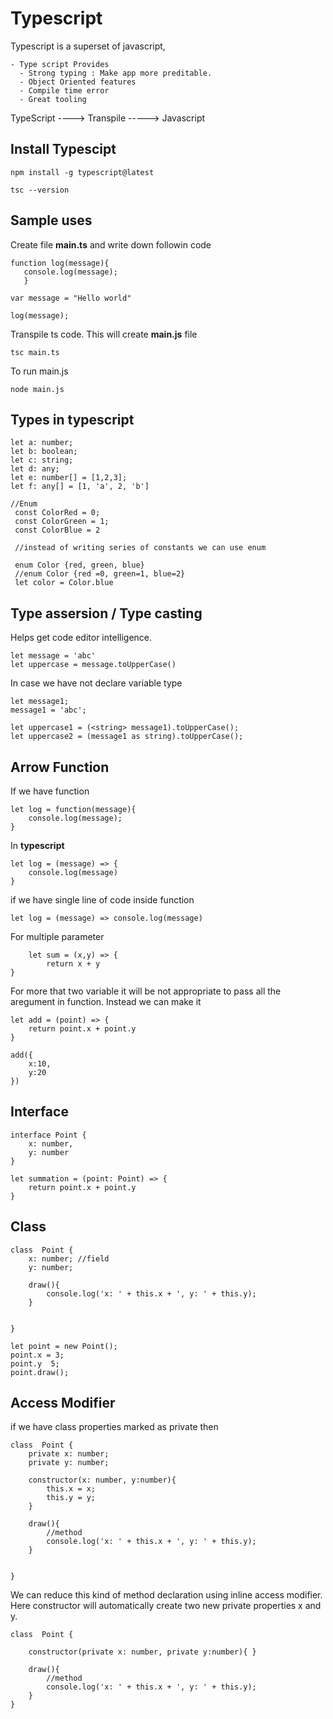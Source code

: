 # Typescript

Typescript is a superset of javascript, 

    - Type script Provides 
      - Strong typing : Make app more preditable.
      - Object Oriented features
      - Compile time error
      - Great tooling

TypeScript ----> Transpile -----> Javascript

## Install Typescipt

    npm install -g typescript@latest

    tsc --version

 ## Sample uses

Create file **main.ts** and write down followin code
 ```
 function log(message){
    console.log(message);
    }

var message = "Hello world"

log(message);
 ```   


Transpile ts code. This will create **main.js** file

    tsc main.ts

To run main.js

    node main.js


## Types in typescript

```
let a: number;
let b: boolean;
let c: string;
let d: any;
let e: number[] = [1,2,3];
let f: any[] = [1, 'a', 2, 'b']

//Enum
 const ColorRed = 0;
 const ColorGreen = 1;
 const ColorBlue = 2

 //instead of writing series of constants we can use enum
 
 enum Color {red, green, blue}
 //enum Color {red =0, green=1, blue=2}
 let color = Color.blue
```


## Type assersion / Type casting

Helps get code editor intelligence.

    let message = 'abc'
    let uppercase = message.toUpperCase()

In case we have not declare variable type

    let message1;
    message1 = 'abc';

    let uppercase1 = (<string> message1).toUpperCase();
    let uppercase2 = (message1 as string).toUpperCase();


## Arrow Function

If we have function 

    let log = function(message){
        console.log(message);
    }

In **typescript**

    let log = (message) => {
        console.log(message)
    }
    
    
if we have single line of code inside function

    let log = (message) => console.log(message)

For multiple parameter

        let sum = (x,y) => {
            return x + y
    }

For more that two variable it will be not appropriate to pass all the aregument in function. Instead we can make it

    let add = (point) => {
        return point.x + point.y
    }

    add({
        x:10, 
        y:20
    })


## Interface

    interface Point {
        x: number,
        y: number
    }

    let summation = (point: Point) => {
        return point.x + point.y
    }

## Class

    class  Point {
        x: number; //field
        y: number;

        draw(){
            console.log('x: ' + this.x + ', y: ' + this.y);
        }

       
    }

    let point = new Point();
    point.x = 3;
    point.y  5;
    point.draw();


## Access Modifier

if we have class properties marked as private  then

    class  Point {
        private x: number;
        private y: number;

        constructor(x: number, y:number){
            this.x = x;
            this.y = y;
        }

        draw(){
            //method
            console.log('x: ' + this.x + ', y: ' + this.y);
        }

    
    }

We can reduce this kind of method declaration using inline access modifier. Here constructor will automatically create two new private properties x and y.

    class  Point {
        
        constructor(private x: number, private y:number){ }

        draw(){
            //method
            console.log('x: ' + this.x + ', y: ' + this.y);
        }
    }

